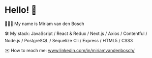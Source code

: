 # Hello! 👋  

👩🏼‍🦰 My name is Miriam van den Bosch

🛠️ My stack: JavaScript / React & Redux / Next.js / Axios / Contentful / Node.js / PostgreSQL / Sequelize Cli / Express / HTML5 / CSS3

✉️ How to reach me: www.linkedin.com/in/miriamvandenbosch/


